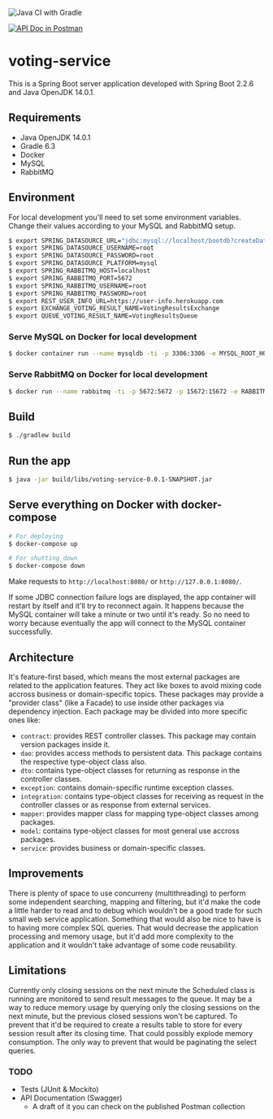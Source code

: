 ![Java CI with Gradle](https://github.com/pedroeml/voting-service/workflows/Java%20CI%20with%20Gradle/badge.svg)

[![API Doc in Postman](https://run.pstmn.io/button.svg)](https://documenter.getpostman.com/view/6554691/SzmfZJ1n?version=latest)

# voting-service
This is a Spring Boot server application developed with Spring Boot 2.2.6 and Java OpenJDK 14.0.1.

## Requirements

- Java OpenJDK 14.0.1
- Gradle 6.3
- Docker
- MySQL
- RabbitMQ

## Environment

For local development you'll need to set some environment variables. Change their values according to your MySQL and RabbitMQ setup.

```bash
$ export SPRING_DATASOURCE_URL="jdbc:mysql://localhost/bootdb?createDatabaseIfNotExist=true&autoReconnect=true"
$ export SPRING_DATASOURCE_USERNAME=root
$ export SPRING_DATASOURCE_PASSWORD=root
$ export SPRING_DATASOURCE_PLATFORM=mysql
$ export SPRING_RABBITMQ_HOST=localhost
$ export SPRING_RABBITMQ_PORT=5672
$ export SPRING_RABBITMQ_USERNAME=root
$ export SPRING_RABBITMQ_PASSWORD=root
$ export REST_USER_INFO_URL=https://user-info.herokuapp.com
$ export EXCHANGE_VOTING_RESULT_NAME=VotingResultsExchange
$ export QUEUE_VOTING_RESULT_NAME=VotingResultsQueue
```

### Serve MySQL on Docker for local development

```bash
$ docker container run --name mysqldb -ti -p 3306:3306 -e MYSQL_ROOT_HOST=% -e MYSQL_ROOT_PASSWORD=root -e MYSQL_DATABASE=bootdb -d mysql
```

### Serve RabbitMQ on Docker for local development

```bash
$ docker run --name rabbitmq -ti -p 5672:5672 -p 15672:15672 -e RABBITMQ_DEFAULT_USER=root -e RABBITMQ_DEFAULT_PASS=root --hostname my-rabbitmq -d rabbitmq:management-alpine
```

## Build

```bash
$ ./gradlew build
```

## Run the app

```bash
$ java -jar build/libs/voting-service-0.0.1-SNAPSHOT.jar
```

## Serve everything on Docker with docker-compose

```bash
# For deploying
$ docker-compose up

# For shutting down
$ docker-compose down
```

Make requests to `http://localhost:8080/` or `http://127.0.0.1:8080/`.

If some JDBC connection failure logs are displayed, the app container will restart by itself and it'll try to reconnect
again. It happens because the MySQL container will take a minute or two until it's ready. So no need to worry because
eventually the app will connect to the MySQL container successfully.

## Architecture

It's feature-first based, which means the most external packages are related to the application features. They
act like boxes to avoid mixing code accross business or domain-specific topics. These packages may provide a "provider 
class" (like a Facade) to use inside other packages via dependency injection. Each package may be divided into more specific ones like:

- `contract`: provides REST controller classes. This package may contain version packages inside it.
- `dao`: provides access methods to persistent data. This package contains the respective type-object class also.
- `dto`: contains type-object classes for returning as response in the controller classes.
- `exception`: contains domain-specific runtime exception classes.
- `integration`: contains type-object classes for receiving as request in the controller classes or as response from
external services.
- `mapper`: provides mapper class for mapping type-object classes among packages.
- `model`: contains type-object classes for most general use accross packages.
- `service`: provides business or domain-specific classes.

## Improvements

There is plenty of space to use concurreny (multithreading) to perform some independent searching, mapping and filtering, 
but it'd make the code a little harder to read and to debug which wouldn't be a good trade for such small web service
application. Something that would also be nice to have is to having more complex SQL queries. That would decrease the 
application processing and memory usage, but it'd add more complexity to the application and it wouldn't take advantage
of some code reusability.

## Limitations

Currently only closing sessions on the next minute the Scheduled class is running are monitored to send result messages 
to the queue. It may be a way to reduce memory usage by querying only the closing sessions on the next minute, but the 
previous closed sessions won't be captured. To prevent that it'd be required to create a results table to store for
every session result after its closing time. That could possibly explode memory consumption. The only way to prevent
that would be paginating the select queries.

### TODO

- Tests (JUnit & Mockito)
- API Documentation (Swagger)
    - A draft of it you can check on the published Postman collection
